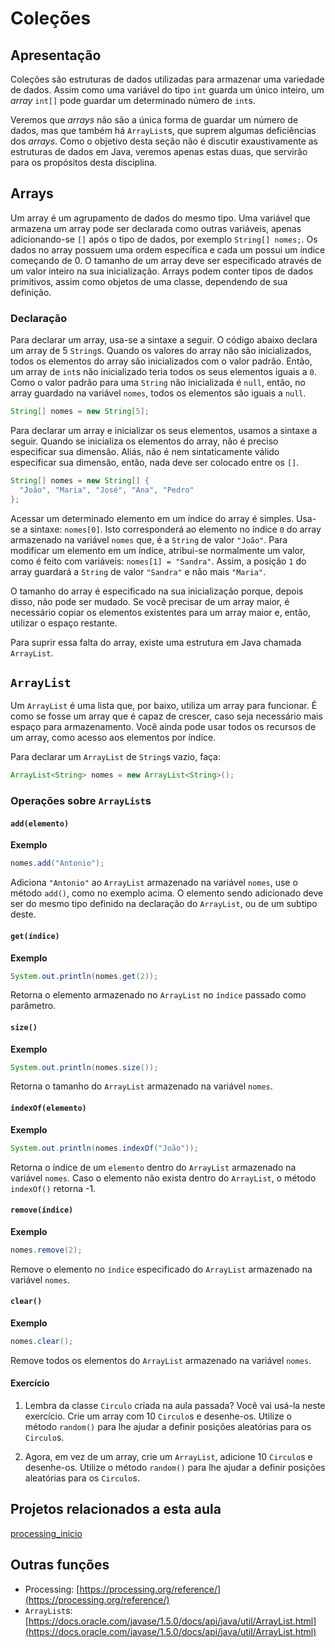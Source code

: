 # Coleções

## Apresentação

Coleções são estruturas de dados utilizadas para armazenar uma variedade de dados. Assim como uma variável do tipo `int` guarda um único inteiro, um *array* `int[]` pode guardar um determinado número de `int`s.

Veremos que *arrays* não são a única forma de guardar um número de dados, mas que também há `ArrayList`s, que suprem algumas deficiências dos *arrays*. Como o objetivo desta seção não é discutir exaustivamente as estruturas de dados em Java, veremos apenas estas duas, que servirão para os propósitos desta disciplina.

## Arrays

Um array é um agrupamento de dados do mesmo tipo. Uma variável que armazena um array pode ser declarada como outras variáveis, apenas adicionando-se `[]` após o tipo de dados, por exemplo `String[] nomes;`. Os dados no array possuem uma ordem específica e cada um possui um índice começando de 0. O tamanho de um array deve ser especificado através de um valor inteiro na sua inicialização. Arrays podem conter tipos de dados primitivos, assim como objetos de uma classe, dependendo de sua definição.

### Declaração

Para declarar um array, usa-se a sintaxe a seguir. O código abaixo declara um array de 5 `String`s. Quando os valores do array não são inicializados, todos os elementos do array são inicializados com o valor padrão. Então, um array de `int`s não inicializado teria todos os seus elementos iguais a `0`. Como o valor padrão para uma `String` não inicializada é `null`, então, no array guardado na variável `nomes`, todos os elementos são iguais a `null`.

```java
String[] nomes = new String[5];
```

Para declarar um array e inicializar os seus elementos, usamos a sintaxe a seguir. Quando se inicializa os elementos do array, não é preciso especificar sua dimensão. Aliás, não é nem sintaticamente válido especificar sua dimensão, então, nada deve ser colocado entre os `[]`.

```java
String[] nomes = new String[] {
  "João", "Maria", "José", "Ana", "Pedro"
};
```

Acessar um determinado elemento em um índice do array é simples. Usa-se a sintaxe: `nomes[0]`. Isto corresponderá ao elemento no índice `0` do array armazenado na variável `nomes` que, é a `String` de valor `"João"`. Para modificar um elemento em um índice, atribui-se normalmente um valor, como é feito com variáveis: `nomes[1] = "Sandra"`. Assim, a posição `1` do array guardará a `String` de valor `"Sandra"` e não mais `"Maria"`.

O tamanho do array é especificado na sua inicialização porque, depois disso, não pode ser mudado. Se você precisar de um array maior, é necessário copiar os elementos existentes para um array maior e, então, utilizar o espaço restante.

Para suprir essa falta do array, existe uma estrutura em Java chamada `ArrayList`.

## `ArrayList`

Um `ArrayList` é uma lista que, por baixo, utiliza um array para funcionar. É como se fosse um array que é capaz de crescer, caso seja necessário mais espaço para armazenamento. Você ainda pode usar todos os recursos de um array, como acesso aos elementos por índice.

Para declarar um `ArrayList` de `String`s vazio, faça:

```java
ArrayList<String> nomes = new ArrayList<String>();
```

### Operações sobre `ArrayList`s

#### `add(elemento)`

**Exemplo**
```java
nomes.add("Antonio");
```

Adiciona `"Antonio"` ao `ArrayList` armazenado na variável `nomes`, use o método `add()`, como no exemplo acima. O elemento sendo adicionado deve ser do mesmo tipo definido na declaração do `ArrayList`, ou de um subtipo deste.

#### `get(índice)`

**Exemplo**
```java
System.out.println(nomes.get(2));
```

Retorna o elemento armazenado no `ArrayList` no `índice` passado como parâmetro.

#### `size()`

**Exemplo**
```java
System.out.println(nomes.size());
```

Retorna o tamanho do `ArrayList` armazenado na variável `nomes`.

#### `indexOf(elemento)`

**Exemplo**
```java
System.out.println(nomes.indexOf("João"));
```

Retorna o índice de um `elemento` dentro do `ArrayList` armazenado na variável `nomes`. Caso o elemento não exista dentro do `ArrayList`, o método `indexOf()` retorna -1.

#### `remove(índice)`

**Exemplo**
```java
nomes.remove(2);
```

Remove o elemento no `índice` especificado do `ArrayList` armazenado na variável `nomes`.

#### `clear()`

**Exemplo**
```java
nomes.clear();
```

Remove todos os elementos do `ArrayList` armazenado na variável `nomes`.

#### Exercício

1. Lembra da classe `Circulo` criada na aula passada? Você vai usá-la neste exercício. Crie um array com 10 `Circulo`s e desenhe-os. Utilize o método `random()` para lhe ajudar a definir posições aleatórias para os `Circulo`s.

2. Agora, em vez de um array, crie um `ArrayList`, adicione 10 `Circulo`s e desenhe-os. Utilize o método `random()` para lhe ajudar a definir posições aleatórias para os `Circulo`s.

## Projetos relacionados a esta aula

[processing_inicio](https://github.com/antoniojnr/oop/tree/master/projetos/processing_inicio)

## Outras funções

* Processing: [https://processing.org/reference/](https://processing.org/reference/)
* `ArrayList`s: [https://docs.oracle.com/javase/1.5.0/docs/api/java/util/ArrayList.html](https://docs.oracle.com/javase/1.5.0/docs/api/java/util/ArrayList.html)
